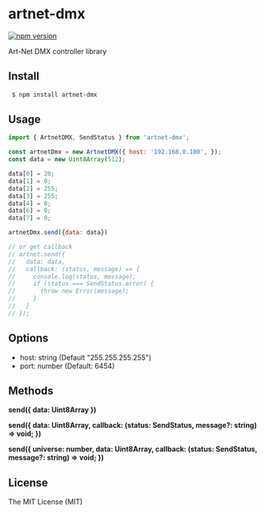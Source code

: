 # artnet-dmx

[![npm version](https://badge.fury.io/js/artnet-dmx.svg)](https://badge.fury.io/js/artnet-dmx)

Art-Net DMX controller library

## Install

```sh
 $ npm install artnet-dmx
```

## Usage

```javascript
import { ArtnetDMX, SendStatus } from 'artnet-dmx';

const artnetDmx = new ArtnetDMX({ host: '192.168.0.100', });
const data = new Uint8Array(512);

data[0] = 20;
data[1] = 0;
data[2] = 255;
data[3] = 255;
data[4] = 0;
data[6] = 0;
data[7] = 0;

artnetDmx.send({data: data})

// or get callback
// artnet.send({
//   data: data,
//   callback: (status, message) => {
//     console.log(status, message);
//     if (status === SendStatus.error) {
//       throw new Error(message);
//     }
//   }
// });
```

## Options

- host: string (Default "255.255.255.255")
- port: number (Default: 6454)

## Methods

**send({ data: Uint8Array })**

**send({ data: Uint8Array, callback: (status: SendStatus, message?: string) => void; })**

**send({ universe: number, data: Uint8Array, callback: (status: SendStatus, message?: string) => void; })**

## License

The MIT License (MIT)
